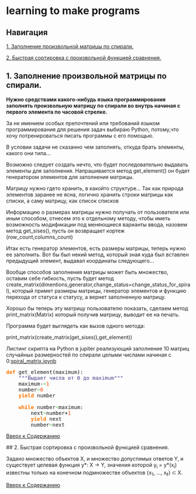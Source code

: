 <!DOCTYPE html>
<html>
<head>
  <meta charset="utf-8">
  <base href="https://github.com/PavlyukovVladimir/learning-to-make-programs/blob/master/" ></base>
</head>
<body>

  # learning to make programs
  
  ## Навигация <a name="navigation"></a>
  
  <p><a href="#spiral_matrix">1. Заполнение произвольной матрицы по спирали.</a></p>
  
  <p><a href="#quick_sorting">2. Быстрая сортировка с произвольной функцией сравнения.</a></p>
  
  ## 1. Заполнение произвольной матрицы по спирали. <a name="spiral_matrix"></a>
  
  <p><B>Нужно средствами какого-нибудь языка программирования заполнять произвольную матрицу по спирали во внутрь начиная с первого элемента по часовой стрелке.</B></p>
  <p>За не имением особых препочтений или требований языком программирования для решения задач выбираю Python, потому,что хочу потренироваться писать программы с его помощью.</p>
  <p>В условии задачи не сказанно чем заполнять, откуда брать элементы, какого они типа...</p>
  <p>Возможно следует создать нечто, что будет последовательно выдавать элементы для заполнения. Напрашивается метод get_element() он будет генератором элементов для заполнения матрицы.</p>
  <p>Матрицу нужно гдето хранить, в какойто структуре... Так как природа элементов заранее не ясна, логично хранить строки матрицы как списки, а саму матрицу, как список списков</p>
  <p>Информацию о размерах матрицы нужно получать от пользователя или иным способом, отнесем это к отдельному методу, чтобы иметь возможность модификации под меняющиеся варианты ввода, назовем метод get_sises(), пусть он возвращает кортеж (row_count,columns_count)</p>
  <p>Итак есть генератор элементов, есть размеры матрицы, теперь нужно ее заполнить. Вот бы был некий метод, который зная куда был вставлен предыдущий элемент, выдавал координаты следующего...</p>
<p>Вообще способов заполнения матрицы может быть множество, оставим себе гибкость, пусть будет метод create_matrix(dimentions,generator,change_status=change_status_for_spiral), который примет размеры матрицы, генератор элементов и функцию перехода от статуса к статусу, а вернет заполненную матрицу.</p>
<p>Хорошо бы теперь эту матрицу пользователю показать, сделаем метод print_matrix(Matrix) который получив матрицу, выводит ее на печать.</p>
<p>Программа будет выглядеть как вызов одного метода:</p>
<p>print_matrix(create_matrix(get_sises(),get_element))</p>

<p>Листинг скрипта на Python в jupiter реализующий заполнение 10 матриц случайных размерностей по спирали целыми числами начиная с 0:<a href='https://github.com/PavlyukovVladimir/learning-to-make-programs/blob/master/spiral_matrix.ipynb'>spiral_matrix.ipynb</a></p>
<pre class="python" style="font-family:monospace;"><span style="color: #ff7700;font-weight:bold;">def</span> get_element<span style="color: black;">&#40;</span>maximum<span style="color: black;">&#41;</span>:
    <span style="color: #483d8b;">&quot;&quot;&quot;Выдает числа от 0 до maximum&quot;&quot;&quot;</span>
    maximum-<span style="color: #66cc66;">=</span><span style="color: #ff4500;">1</span>
    number<span style="color: #66cc66;">=</span><span style="color: #ff4500;">0</span>
    <span style="color: #ff7700;font-weight:bold;">yield</span> number
&nbsp;
    <span style="color: #ff7700;font-weight:bold;">while</span> number<span style="color: #66cc66;">&lt;</span>maximum:
        next<span style="color: #66cc66;">=</span>number+<span style="color: #ff4500;">1</span>
        <span style="color: #ff7700;font-weight:bold;">yield</span> next
        number<span style="color: #66cc66;">=</span>next</pre>
<p><a href="#navigation">Вверх к Содержанию</a></p>
  ## 2. Быстрая сортировка с произвольной функцией сравнения. <a name="quick_sorting"></a>
  
  <p>Задано множество объектов X, и множество допустимых ответов Y, и существует целевая функция y*: X -> Y, значения которой y<sub>i</sub> = y*(x<sub>i</sub>) известны только на конечном подмножестве объектов {x<sub>1</sub>, …, x<sub>ℓ</sub>} ⊂ X.</p>

<p><a href="#navigation">Вверх к Содержанию</a></p>

</body>
</html>
